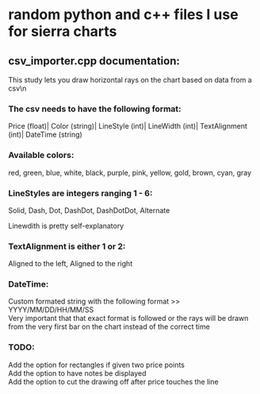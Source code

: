 # random python and c++ files I use for sierra charts  

## csv_importer.cpp documentation:

This study lets you draw horizontal rays on the chart based on data from a csv\n

### The csv needs to have the following format:  
Price (float)| Color (string)| LineStyle (int)| LineWidth (int)| TextAlignment (int)| DateTime (string)  

### Available colors:  
red, green, blue, white, black, purple, pink, yellow, gold, brown, cyan, gray  

### LineStyles are integers ranging 1 - 6:  
Solid, Dash, Dot, DashDot, DashDotDot, Alternate  

Linewdith is pretty self-explanatory  

### TextAlignment is either 1 or 2:  
Aligned to the left, Aligned to the right  

### DateTime:  
Custom formated string with the following format >> YYYY/MM/DD/HH/MM/SS  
Very important that that exact format is followed or the rays will be drawn from the very first bar on the chart instead of the correct time  

### TODO:  
Add the option for rectangles if given two price points  
Add the option to have notes be displayed  
Add the option to cut the drawing off after price touches the line  


